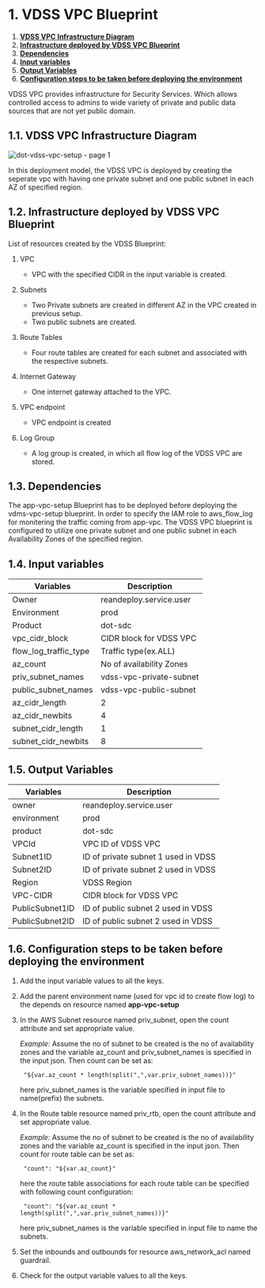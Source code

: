 # 1. **VDSS VPC Blueprint**

1. [**VDSS VPC Infrastructure Diagram**](#11-VDSS-vpc-infrastructure-diagram)
1. [**Infrastructure deployed by VDSS VPC Blueprint**](#12-infrastructure-deployed-by-VDSS-vpc-blueprint)
1. [**Dependencies**](#13-dependencies)
1. [**Input variables**](#14-input-variables)
1. [**Output Variables**](#15-output-variables)
1. [**Configuration steps to be taken before deploying the environment**](#16-configuration-steps-to-be-taken-before-deploying-the-environment)

VDSS VPC provides infrastructure for Security Services. Which allows controlled access to admins to wide variety of private and public data sources that are not yet public domain.

## 1.1. **VDSS VPC Infrastructure Diagram**

![dot-vdss-vpc-setup - page 1](https://user-images.githubusercontent.com/20499487/32821072-8da252dc-c9f7-11e7-84f7-6a6991b49fcf.jpeg)

In this deployment model, the VDSS VPC is deployed by creating the seperate vpc with having one private subnet and one public subnet in each AZ of specified region.

## 1.2. **Infrastructure deployed by VDSS VPC Blueprint**

List of resources created by the VDSS Blueprint:

1. VPC

    * VPC with the specified CIDR in the input variable is created.

1. Subnets

    * Two Private subnets are created in different AZ in the VPC created in previous setup.
    * Two public subnets are created.
    
1. Route Tables

    * Four route tables are created for each subnet and associated with the respective subnets.
    
1. Internet Gateway

    * One internet gateway attached to the VPC.
    
1. VPC endpoint

    * VPC endpoint is created
    
1. Log Group

    * A log group is created, in which all flow log of the VDSS VPC are stored.

## 1.3. **Dependencies**

The app-vpc-setup Blueprint has to be deployed before deploying the vdms-vpc-setup blueprint. In order to specify the IAM role to aws_flow_log for monitering the traffic coming from app-vpc. The VDSS VPC blueprint is configured to utilize 
one private subnet and one public subnet in each Availability Zones of the specified region.

## 1.4. **Input variables**

|    **Variables**     |         **Description**                                  |
|----------------------|----------------------------------------------------------|
| Owner                | reandeploy.service.user                                  |
| Environment          | prod                                                     |
| Product              | dot-sdc                                                  |
| vpc_cidr_block       | CIDR block for VDSS VPC                                  |
| flow_log_traffic_type| Traffic type(ex.ALL)                                     |
| az_count             | No of availability Zones                                 |
| priv_subnet_names    | vdss-vpc-private-subnet                                  |
| public_subnet_names    | vdss-vpc-public-subnet                                  |
| az_cidr_length       | 2                                                        |
| az_cidr_newbits      | 4                                                        |
| subnet_cidr_length   | 1                                                        |
| subnet_cidr_newbits  | 8                                                        |

## 1.5. **Output Variables**

| **Variables**           | **Description**                                   |
|-------------------------|---------------------------------------------------|
| owner                   | reandeploy.service.user                           |
| environment             | prod                                              |
| product                 | dot-sdc                                           |
| VPCId                   | VPC ID of VDSS VPC                                |
| Subnet1ID               | ID of private subnet 1 used in VDSS               |
| Subnet2ID               | ID of private subnet 2 used in VDSS               |
| Region                  | VDSS Region                                       |
| VPC-CIDR                | CIDR block for VDSS VPC                           |
| PublicSubnet1ID         | ID of public subnet 2 used in VDSS                |
| PublicSubnet2ID         | ID of public subnet 2 used in VDSS                |
## 1.6. **Configuration steps to be taken before deploying the environment**  

1. Add the input variable values to all the keys.
1. Add the parent environment name (used for vpc id to create flow log) to the depends on resource named **app-vpc-setup**
1. In the AWS Subnet resource named priv_subnet, open the count attribute and set appropriate value.
    
    _Example:_ Assume the no of subnet to be created is the no of availability zones and the variable 
   az_count and priv_subnet_names is specified in the input json. Then count can be set as:

        "${var.az_count * length(split(",",var.priv_subnet_names))}"
   here priv_subnet_names is the variable specified in input file to name(prefix) the subnets.
        
1. In the Route table resource named priv_rtb, open the count attribute and set appropriate value.

   _Example:_ Assume the no of subnet to be created is the no of availability zones and the variable 
   az_count is specified in the input json. Then count for route table can be set as:

        "count": "${var.az_count}"
   here the route table associations for each route table can be specified with following count configuration:
   
        "count": "${var.az_count * length(split(",",var.priv_subnet_names))}"
    here priv_subnet_names is the variable specified in input file to name the subnets.
1. Set the inbounds and outbounds for resource aws_network_acl named guardrail.
1. Check for the output variable values to all the keys.
